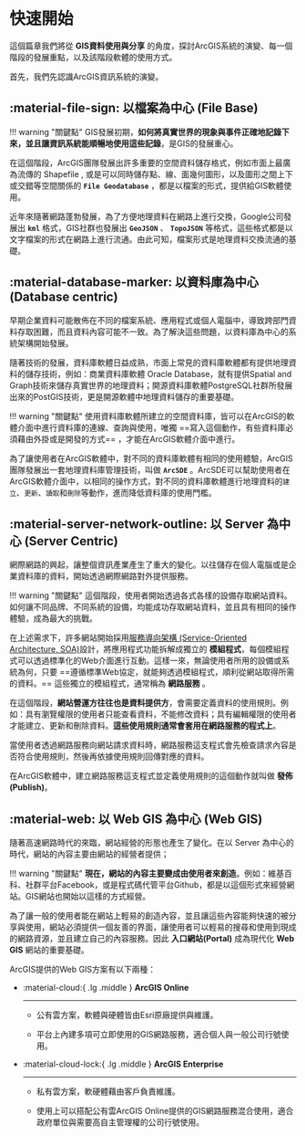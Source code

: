 # 快速開始

這個篇章我們將從 **GIS資料使用與分享** 的角度，探討ArcGIS系統的演變、每一個階段的發展重點，以及該階段軟體的使用方式。

首先，我們先認識ArcGIS資訊系統的演變。

## :material-file-sign: **以檔案為中心 (File Base)**

!!! warning "關鍵點"
    GIS發展初期，**如何將真實世界的現象與事件正確地記錄下來，並且讓資訊系統能順暢地使用這些記錄**，是GIS的發展重心。

在這個階段，ArcGIS團隊發展出許多重要的空間資料儲存格式，例如市面上最廣為流傳的 Shapefile , 或是可以同時儲存點、線、面幾何圖形，以及圖形之間上下或交錯等空間關係的 **`File Geodatabase`** ，都是以檔案的形式，提供給GIS軟體使用。

近年來隨著網路蓬勃發展，為了方便地理資料在網路上進行交換，Google公司發展出 **`kml`** 格式，GIS社群也發展出 **`GeoJSON`** 、 **`TopoJSON`** 等格式，這些格式都是以文字檔案的形式在網路上進行流通。由此可知，檔案形式是地理資料交換流通的基礎。

## :material-database-marker: **以資料庫為中心 (Database centric)**

早期企業資料可能散佈在不同的檔案系統、應用程式或個人電腦中，導致跨部門資料存取困難，而且資料內容可能不一致。為了解決這些問題，以資料庫為中心的系統架構開始發展。

隨著技術的發展，資料庫軟體日益成熟，市面上常見的資料庫軟體都有提供地理資料的儲存技術，例如：商業資料庫軟體 Oracle Database，就有提供Spatial and Graph技術來儲存真實世界的地理資料；開源資料庫軟體PostgreSQL社群所發展出來的PostGIS技術，更是開源軟體中地理資料儲存的重要基礎。

!!! warning "關鍵點"
    使用資料庫軟體所建立的空間資料庫，皆可以在ArcGIS的軟體介面中進行資料庫的連線、查詢與使用，唯獨 ==寫入這個動作，有些資料庫必須藉由外掛或是開發的方式== ，才能在ArcGIS軟體介面中進行。

為了讓使用者在ArcGIS軟體中，對不同的資料庫軟體有相同的使用體驗，ArcGIS團隊發展出一套地理資料庫管理技術，叫做 **`ArcSDE`** 。ArcSDE可以幫助使用者在ArcGIS軟體介面中，以相同的操作方式，對不同的資料庫軟體進行地理資料的`建立`、`更新`、`讀取`和`刪除`等動作，進而降低資料庫的使用門檻。

## :material-server-network-outline: **以 Server 為中心 (Server Centric)**

網際網路的興起，讓整個資訊產業產生了重大的變化。以往儲存在個人電腦或是企業資料庫的資料，開始透過網際網路對外提供服務。

!!! warning "關鍵點"
    這個階段，使用者開始透過各式各樣的設備存取網站資料。如何讓不同品牌、不同系統的設備，均能成功存取網站資料，並且具有相同的操作體驗，成為最大的挑戰。

在上述需求下，許多網站開始採用[服務導向架構 (Service-Oriented Architecture, SOA)](https://zh.wikipedia.org/zh-tw/%E9%9D%A2%E5%90%91%E6%9C%8D%E5%8A%A1%E7%9A%84%E4%BD%93%E7%B3%BB%E7%BB%93%E6%9E%84)設計，將應用程式功能拆解成獨立的 **模組程式**，每個模組程式可以透過標準化的Web介面進行互動。這樣一來，無論使用者所用的設備或系統為何，只要 ==遵循標準Web協定，就能夠透過模組程式，順利從網站取得所需的資料。== 這些獨立的模組程式，通常稱為 **網路服務** 。

在這個階段，**網站營運方往往也是資料提供方**，會需要定義資料的使用規則。例如：具有瀏覽權限的使用者只能查看資料，不能修改資料；具有編輯權限的使用者才能建立、更新和刪除資料。**這些使用規則通常會套用在網路服務的程式上**。

當使用者透過網路服務向網站請求資料時，網路服務這支程式會先檢查請求內容是否符合使用規則，然後再依據使用規則回傳對應的資料。

在ArcGIS軟體中，建立網路服務這支程式並定義使用規則的這個動作就叫做 **發佈 (Publish)**。

## :material-web: **以 Web GIS 為中心 (Web GIS)**

隨著高速網路時代的來臨，網站經營的形態也產生了變化。在以 Server 為中心的時代，網站的內容主要由網站的經營者提供；

!!! warning "關鍵點"
    **現在，網站的內容主要變成由使用者來創造**。例如：維基百科、社群平台Facebook，或是程式碼代管平台Github，都是以這個形式來經營網站。GIS網站也開始以這樣的方式經營。

為了讓一般的使用者能在網站上輕易的創造內容，並且讓這些內容能夠快速的被分享與使用，網站必須提供一個友善的界面，讓使用者可以輕易的搜尋和使用到現成的網路資源，並且建立自己的內容服務。因此 **入口網站(Portal)** 成為現代化 **Web GIS** 網站的重要基礎。

ArcGIS提供的Web GIS方案有以下兩種：

<div class="grid cards" markdown>

- :material-cloud:{ .lg .middle } __ArcGIS Online__
    
    ---

    * 公有雲方案，軟體與硬體皆由Esri原廠提供與維護。
    
    * 平台上內建多項可立即使用的GIS網路服務，適合個人與一般公司行號使用。

- :material-cloud-lock:{ .lg .middle } __ArcGIS Enterprise__
    
    ---

    * 私有雲方案，軟硬體藉由客戶負責維護。

    * 使用上可以搭配公有雲ArcGIS Online提供的GIS網路服務混合使用，適合政府單位與需要高自主管理權的公司行號使用。

</div>


